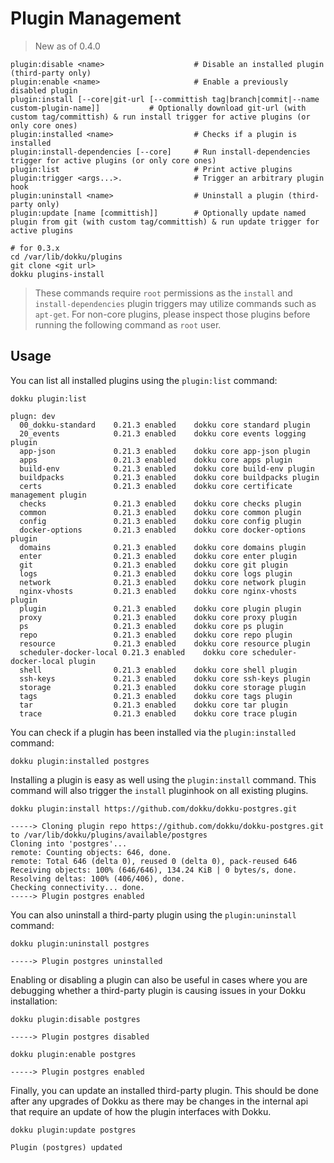 # Plugin Management

> New as of 0.4.0

```
plugin:disable <name>                    # Disable an installed plugin (third-party only)
plugin:enable <name>                     # Enable a previously disabled plugin
plugin:install [--core|git-url [--committish tag|branch|commit|--name custom-plugin-name]]           # Optionally download git-url (with custom tag/committish) & run install trigger for active plugins (or only core ones)
plugin:installed <name>                  # Checks if a plugin is installed
plugin:install-dependencies [--core]     # Run install-dependencies trigger for active plugins (or only core ones)
plugin:list                              # Print active plugins
plugin:trigger <args...>.                # Trigger an arbitrary plugin hook
plugin:uninstall <name>                  # Uninstall a plugin (third-party only)
plugin:update [name [committish]]        # Optionally update named plugin from git (with custom tag/committish) & run update trigger for active plugins
```

```shell
# for 0.3.x
cd /var/lib/dokku/plugins
git clone <git url>
dokku plugins-install
```

> These commands require `root` permissions as the `install` and `install-dependencies` plugin triggers may utilize commands such as `apt-get`. For non-core plugins, please inspect those plugins before running the following command as `root` user.

## Usage

You can list all installed plugins using the `plugin:list` command:

```shell
dokku plugin:list
```

```
plugn: dev
  00_dokku-standard    0.21.3 enabled    dokku core standard plugin
  20_events            0.21.3 enabled    dokku core events logging plugin
  app-json             0.21.3 enabled    dokku core app-json plugin
  apps                 0.21.3 enabled    dokku core apps plugin
  build-env            0.21.3 enabled    dokku core build-env plugin
  buildpacks           0.21.3 enabled    dokku core buildpacks plugin
  certs                0.21.3 enabled    dokku core certificate management plugin
  checks               0.21.3 enabled    dokku core checks plugin
  common               0.21.3 enabled    dokku core common plugin
  config               0.21.3 enabled    dokku core config plugin
  docker-options       0.21.3 enabled    dokku core docker-options plugin
  domains              0.21.3 enabled    dokku core domains plugin
  enter                0.21.3 enabled    dokku core enter plugin
  git                  0.21.3 enabled    dokku core git plugin
  logs                 0.21.3 enabled    dokku core logs plugin
  network              0.21.3 enabled    dokku core network plugin
  nginx-vhosts         0.21.3 enabled    dokku core nginx-vhosts plugin
  plugin               0.21.3 enabled    dokku core plugin plugin
  proxy                0.21.3 enabled    dokku core proxy plugin
  ps                   0.21.3 enabled    dokku core ps plugin
  repo                 0.21.3 enabled    dokku core repo plugin
  resource             0.21.3 enabled    dokku core resource plugin
  scheduler-docker-local 0.21.3 enabled    dokku core scheduler-docker-local plugin
  shell                0.21.3 enabled    dokku core shell plugin
  ssh-keys             0.21.3 enabled    dokku core ssh-keys plugin
  storage              0.21.3 enabled    dokku core storage plugin
  tags                 0.21.3 enabled    dokku core tags plugin
  tar                  0.21.3 enabled    dokku core tar plugin
  trace                0.21.3 enabled    dokku core trace plugin
```

You can check if a plugin has been installed via the `plugin:installed` command:

```shell
dokku plugin:installed postgres
```

Installing a plugin is easy as well using the `plugin:install` command. This command will also trigger the `install` pluginhook on all existing plugins.

```shell
dokku plugin:install https://github.com/dokku/dokku-postgres.git
```

```
-----> Cloning plugin repo https://github.com/dokku/dokku-postgres.git to /var/lib/dokku/plugins/available/postgres
Cloning into 'postgres'...
remote: Counting objects: 646, done.
remote: Total 646 (delta 0), reused 0 (delta 0), pack-reused 646
Receiving objects: 100% (646/646), 134.24 KiB | 0 bytes/s, done.
Resolving deltas: 100% (406/406), done.
Checking connectivity... done.
-----> Plugin postgres enabled
```

You can also uninstall a third-party plugin using the `plugin:uninstall` command:

```shell
dokku plugin:uninstall postgres
```

```
-----> Plugin postgres uninstalled
```

Enabling or disabling a plugin can also be useful in cases where you are debugging whether a third-party plugin is causing issues in your Dokku installation:

```shell
dokku plugin:disable postgres
```

```
-----> Plugin postgres disabled
```

```shell
dokku plugin:enable postgres
```

```
-----> Plugin postgres enabled
```

Finally, you can update an installed third-party plugin. This should be done after any upgrades of Dokku as there may be changes in the internal api that require an update of how the plugin interfaces with Dokku.

```shell
dokku plugin:update postgres
```

```
Plugin (postgres) updated
```
